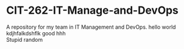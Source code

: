 # CIT-262-IT-Manage-and-DevOps
A repository for my team in IT Management and DevOps.
hello world
kdjhfalkdshflk
good
hhh\
Stupid random